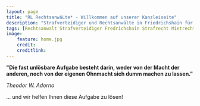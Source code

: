 ```yaml
---
layout: page
title: "RL RechtsanwäLte* - Willkommen auf unserer Kanzleiseite"
description: "Strafverteidiger und Rechtsanwälte in Friedrichshain für Strafrecht Mietrecht Versammlungsrecht Datenschutzrecht Hochschulrecht Prüfungsrecht"
tags: [Rechtsanwalt Strafverteidiger Fredrichshain Strafrecht Mietrecht Bußgeld Versammlungsrecht Datenschutz Hochschulrecht]
image:
    feature: home.jpg
    credit: 
    creditlink: 
---
```


**"Die fast unlösbare Aufgabe besteht darin, weder von der Macht der anderen, noch von der eigenen Ohnmacht sich dumm machen zu lassen."** 
 
_Theodor W. Adorno_

... und wir helfen Ihnen diese Aufgabe zu lösen!
